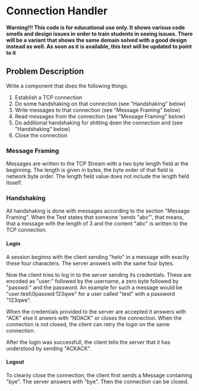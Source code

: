 Connection Handler
==================

**Warning!!! This code is for educational use only. It shows various code smells 
and design issues in order to train students in seeing issues. There will be a 
variant that shows the same domain solved with a good design instead as well. 
As soon as it is available, this text will be updated to point to it**


Problem Description
-------------------

Write a component that does the following things:

1. Establish a TCP connection
2. Do some handshaking on that connection (see "Handshaking" below)
3. Write messages to that connection (see "Message Framing" below)
4. Read messages from the connection (see "Message Framing" below)
5. Do additional handshaking for shitting doen the connection and (see "Handshaking" below)
6. Close the connection


### Message Framing

Messages are written to the TCP Stream with a two byte length field at the 
beginning. The length is given in bytes, the byte order of that field is
network byte order. The length field value does not include the length field 
itsself.

### Handshaking

All handshaking is done with messages according to the section "Message 
Framing". When the Test states that someone 'sends "abc"', that means, that a
message with the length of 3 and the content "abc" is written to the TCP
connection.

#### Login

A session beginns with the client sending "helo" in a message with exaclty 
these four characters. The server answers with the same four bytes. 

Now the client tries to log in to the server sending its credentials. These
are encoded as "user:" followed by the username, a zero byte followed by 
"passwd:" and the password. An example for such a message would be 
"user:test\0passwd:123qwe" for a user called "test" with a password "123qwe".

When the credentials provided to the server are accepted it answers with 
"ACK" else it anwers with "NOACK" or closes the connection. When the 
connection is not closed, the client can retry the login on the same 
connection.

After the login was successfull, the client tells the server that it has 
understood by sending "ACKACK".


#### Logout

To cleanly close the connection, the client first sends a Message containing 
"bye". The server answers with "bye". Then the connection can be closed.

